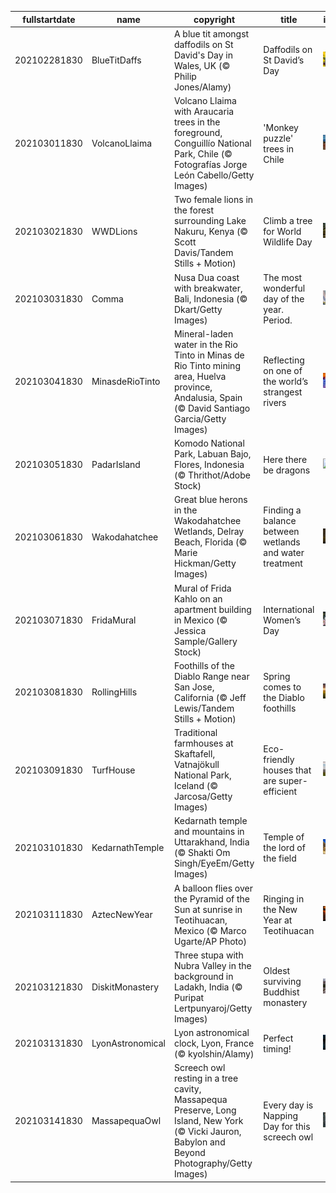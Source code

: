 |fullstartdate|name|copyright|title|image|
|--|--|--|--|--|
202102281830|BlueTitDaffs|A blue tit amongst daffodils on St David's Day in Wales, UK (© Philip Jones/Alamy)|Daffodils on St David’s Day|![](/en-IN/2021/03/202102281830BlueTitDaffs.jpg)|
202103011830|VolcanoLlaima|Volcano Llaima with Araucaria trees in the foreground, Conguillío National Park, Chile (© Fotografías Jorge León Cabello/Getty Images)|'Monkey puzzle' trees in Chile|![](/en-IN/2021/03/202103011830VolcanoLlaima.jpg)|
202103021830|WWDLions|Two female lions in the forest surrounding Lake Nakuru, Kenya (© Scott Davis/Tandem Stills + Motion)|Climb a tree for World Wildlife Day|![](/en-IN/2021/03/202103021830WWDLions.jpg)|
202103031830|Comma|Nusa Dua coast with breakwater, Bali, Indonesia (© Dkart/Getty Images)|The most wonderful day of the year. Period.|![](/en-IN/2021/03/202103031830Comma.jpg)|
202103041830|MinasdeRioTinto|Mineral-laden water in the Rio Tinto in Minas de Rio Tinto mining area, Huelva province, Andalusia, Spain (© David Santiago Garcia/Getty Images)|Reflecting on one of the world’s strangest rivers|![](/en-IN/2021/03/202103041830MinasdeRioTinto.jpg)|
202103051830|PadarIsland|Komodo National Park, Labuan Bajo, Flores, Indonesia (© Thrithot/Adobe Stock)|Here there be dragons|![](/en-IN/2021/03/202103051830PadarIsland.jpg)|
202103061830|Wakodahatchee|Great blue herons in the Wakodahatchee Wetlands, Delray Beach, Florida (© Marie Hickman/Getty Images)|Finding a balance between wetlands and water treatment|![](/en-IN/2021/03/202103061830Wakodahatchee.jpg)|
202103071830|FridaMural|Mural of Frida Kahlo on an apartment building in Mexico (© Jessica Sample/Gallery Stock)|International Women’s Day|![](/en-IN/2021/03/202103071830FridaMural.jpg)|
202103081830|RollingHills|Foothills of the Diablo Range near San Jose, California (© Jeff Lewis/Tandem Stills + Motion)|Spring comes to the Diablo foothills|![](/en-IN/2021/03/202103081830RollingHills.jpg)|
202103091830|TurfHouse|Traditional farmhouses at Skaftafell, Vatnajökull National Park, Iceland (© Jarcosa/Getty Images)|Eco-friendly houses that are super-efficient|![](/en-IN/2021/03/202103091830TurfHouse.jpg)|
202103101830|KedarnathTemple|Kedarnath temple and mountains in Uttarakhand, India (© Shakti Om Singh/EyeEm/Getty Images)|Temple of the lord of the field|![](/en-IN/2021/03/202103101830KedarnathTemple.jpg)|
202103111830|AztecNewYear|A balloon flies over the Pyramid of the Sun at sunrise in Teotihuacan, Mexico (© Marco Ugarte/AP Photo)|Ringing in the New Year at Teotihuacan|![](/en-IN/2021/03/202103111830AztecNewYear.jpg)|
202103121830|DiskitMonastery|Three stupa with Nubra Valley in the background in Ladakh, India (© Puripat Lertpunyaroj/Getty Images)|Oldest surviving Buddhist monastery|![](/en-IN/2021/03/202103121830DiskitMonastery.jpg)|
202103131830|LyonAstronomical|Lyon astronomical clock, Lyon, France (© kyolshin/Alamy)|Perfect timing!|![](/en-IN/2021/03/202103131830LyonAstronomical.jpg)|
202103141830|MassapequaOwl|Screech owl resting in a tree cavity, Massapequa Preserve, Long Island, New York (© Vicki Jauron, Babylon and Beyond Photography/Getty Images)|Every day is Napping Day for this screech owl|![](/en-IN/2021/03/202103141830MassapequaOwl.jpg)|
